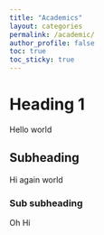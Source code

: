 ```yaml
---
title: "Academics"
layout: categories
permalink: /academic/
author_profile: false
toc: true
toc_sticky: true
---
```


# Heading 1

Hello world

## Subheading

Hi again world

### Sub subheading 

Oh Hi
